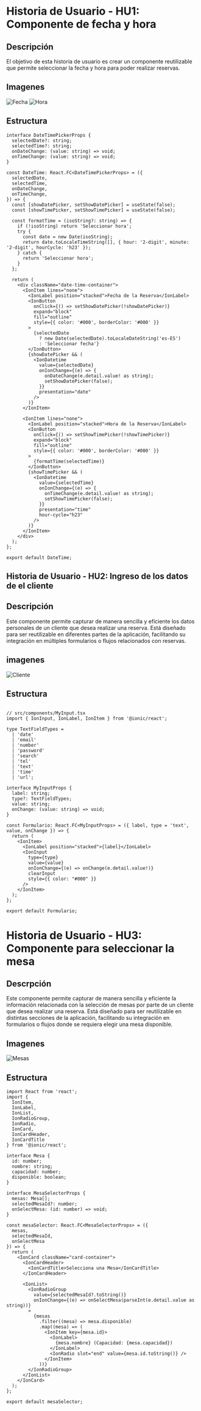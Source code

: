 # Historia de Usuario - HU1: Componente de fecha y hora

## Descripción

El objetivo de esta historia de usuario es crear un componente reutilizable que permite seleccionar la fecha y hora para poder realizar reservas. 
## Imagenes
![Fecha](imagenes/image.png)
![Hora](imagenes/image1.png)

## Estructura

```tsx
interface DateTimePickerProps {
  selectedDate?: string;
  selectedTime?: string;
  onDateChange: (value: string) => void;
  onTimeChange: (value: string) => void;
}

const DateTime: React.FC<DateTimePickerProps> = ({
  selectedDate,
  selectedTime,
  onDateChange,
  onTimeChange,
}) => {
  const [showDatePicker, setShowDatePicker] = useState(false);
  const [showTimePicker, setShowTimePicker] = useState(false);

  const formatTime = (isoString?: string) => {
    if (!isoString) return 'Seleccionar hora';
    try {
      const date = new Date(isoString);
      return date.toLocaleTimeString([], { hour: '2-digit', minute: '2-digit', hourCycle: 'h23' });
    } catch {
      return 'Seleccionar hora';
    }
  };

  return (
    <div className="date-time-container">
      <IonItem lines="none">
        <IonLabel position="stacked">Fecha de la Reserva</IonLabel>
        <IonButton
          onClick={() => setShowDatePicker(!showDatePicker)}
          expand="block"
          fill="outline"
          style={{ color: '#000', borderColor: '#000' }}
        >
          {selectedDate
            ? new Date(selectedDate).toLocaleDateString('es-ES')
            : 'Seleccionar fecha'}
        </IonButton>
        {showDatePicker && (
          <IonDatetime
            value={selectedDate}
            onIonChange={(e) => {
              onDateChange(e.detail.value! as string);
              setShowDatePicker(false);
            }}
            presentation="date"
          />
        )}
      </IonItem>

      <IonItem lines="none">
        <IonLabel position="stacked">Hora de la Reserva</IonLabel>
        <IonButton
          onClick={() => setShowTimePicker(!showTimePicker)}
          expand="block"
          fill="outline"
          style={{ color: '#000', borderColor: '#000' }}
        >
          {formatTime(selectedTime)}
        </IonButton>
        {showTimePicker && (
          <IonDatetime
            value={selectedTime}
            onIonChange={(e) => {
              onTimeChange(e.detail.value! as string);
              setShowTimePicker(false);
            }}
            presentation="time"
            hour-cycle="h23"
          />
        )}
      </IonItem>
    </div>
  );
};

export default DateTime;
```


## Historia de Usuario - HU2: Ingreso de los datos de el cliente

## Descripción 
Este componente permite capturar de manera sencilla y eficiente los datos personales de un cliente que desea realizar una reserva. Está diseñado para ser reutilizable en diferentes partes de la aplicación, facilitando su integración en múltiples formularios o flujos relacionados con reservas.

## imagenes

![Cliente](imagenes/image3.png)

## Estructura

```tsx

// src/components/MyInput.tsx
import { IonInput, IonLabel, IonItem } from '@ionic/react';

type TextFieldTypes =
  | 'date'
  | 'email'
  | 'number'
  | 'password'
  | 'search'
  | 'tel'
  | 'text'
  | 'time'
  | 'url';

interface MyInputProps {
  label: string;
  type?: TextFieldTypes;
  value: string;
  onChange: (value: string) => void;
}

const Formulario: React.FC<MyInputProps> = ({ label, type = 'text', value, onChange }) => {
  return (
    <IonItem>
      <IonLabel position="stacked">{label}</IonLabel>
      <IonInput
        type={type}
        value={value}
        onIonChange={(e) => onChange(e.detail.value!)}
        clearInput
        style={{ color: "#000" }}
      />
    </IonItem>
  );
};

export default Formulario;
```


# Historia de Usuario - HU3: Componente para seleccionar la mesa

## Descrpción 

Este componente permite capturar de manera sencilla y eficiente la información relacionada con la selección de mesas por parte de un cliente que desea realizar una reserva. Está diseñado para ser reutilizable en distintas secciones de la aplicación, facilitando su integración en formularios o flujos donde se requiera elegir una mesa disponible.

## Imagenes

![Mesas](imagenes/image4.png)

## Estructura
```tsx
import React from 'react';
import {
  IonItem,
  IonLabel,
  IonList,
  IonRadioGroup,
  IonRadio,
  IonCard,
  IonCardHeader,
  IonCardTitle
} from '@ionic/react';

interface Mesa {
  id: number;
  nombre: string;
  capacidad: number;
  disponible: boolean;
}

interface MesaSelectorProps {
  mesas: Mesa[];
  selectedMesaId?: number;
  onSelectMesa: (id: number) => void;
}

const mesaSelector: React.FC<MesaSelectorProps> = ({
  mesas,
  selectedMesaId,
  onSelectMesa
}) => {
  return (
    <IonCard className="card-container">
      <IonCardHeader>
        <IonCardTitle>Selecciona una Mesa</IonCardTitle>
      </IonCardHeader>

      <IonList>
        <IonRadioGroup
          value={selectedMesaId?.toString()}
          onIonChange={(e) => onSelectMesa(parseInt(e.detail.value as string))}
        >
          {mesas
            .filter((mesa) => mesa.disponible)
            .map((mesa) => (
              <IonItem key={mesa.id}>
                <IonLabel>
                  {mesa.nombre} (Capacidad: {mesa.capacidad})
                </IonLabel>
                <IonRadio slot="end" value={mesa.id.toString()} />
              </IonItem>
            ))}
        </IonRadioGroup>
      </IonList>
    </IonCard>
  );
};

export default mesaSelector;
```

